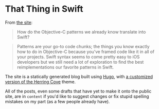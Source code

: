 That Thing in Swift
================

From [the site](http://thatthinginswift.com/):

> How do the Objective-C patterns we already know translate into Swift?

> Patterns are your go-to code chunks; the things you know exactly how to do in Objective-C because you've framed code like it in all of your projects. Swift syntax seems to come pretty easy to iOS developers but we still need a lot of exploration to find the best reimplementations our favorite patterns in Swift.

The site is a statically generated blog built using [Hugo](http://hugo.spf13.com/), with [a customized version of the Herring Cove](https://github.com/nickoneill/herring-cove-swift) theme.

All of the posts, even some drafts that have yet to make it onto the public site, are in `content` if you'd like to suggest changes or fix stupid spelling mistakes on my part (as a few people already have).
